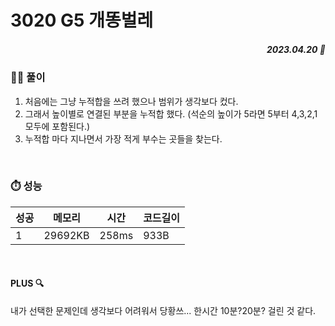 # 3020 G5 개똥벌레
##### <p align="right"> 2023.04.20 📆 </p> 

 
### 👩‍🏫 풀이
1. 처음에는 그냥 누적합을 쓰려 했으나 범위가 생각보다 컸다.
2. 그래서 높이별로 연결된 부분을 누적합 했다. (석순의 높이가 5라면 5부터 4,3,2,1 모두에 포함된다.) 
3. 누적합 마다 지나면서 가장 적게 부수는 곳들을 찾는다.

<br>

### ⏱️ 성능
<!-- 테이블 -->
성공 |메모리 | 시간 | 코드길이
---|---|---|---|
1|29692KB|258ms|933B

<br>

#### PLUS 🔍
내가 선택한 문제인데 생각보다 어려워서 당황쓰...
한시간 10분?20분? 걸린 것 같다.
